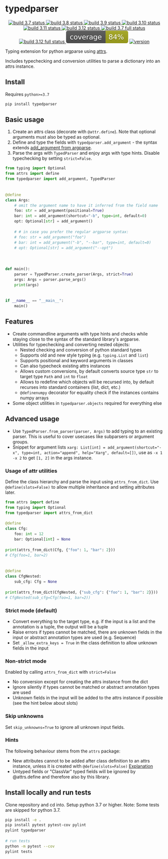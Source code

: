 # typedparser

<p align="center">
<a href="https://github.com/simon-ging/typedparser/actions/workflows/build-py37.yml">
  <img alt="build 3.7 status" title="build 3.7 status" src="https://img.shields.io/github/actions/workflow/status/simon-ging/typedparser/build-py37.yml?branch=main&label=python%203.7" />
</a>
<a href="https://github.com/simon-ging/typedparser/actions/workflows/build-py38.yml">
  <img alt="build 3.8 status" title="build 3.8 status" src="https://img.shields.io/github/actions/workflow/status/simon-ging/typedparser/build-py38.yml?branch=main&label=python%203.8" />
</a>
<a href="https://github.com/simon-ging/typedparser/actions/workflows/build-py39.yml">
  <img alt="build 3.9 status" title="build 3.9 status" src="https://img.shields.io/github/actions/workflow/status/simon-ging/typedparser/build-py39.yml?branch=main&label=python%203.9" />
</a>
<a href="https://github.com/simon-ging/typedparser/actions/workflows/build-py310.yml">
  <img alt="build 3.10 status" title="build 3.10 status" src="https://img.shields.io/github/actions/workflow/status/simon-ging/typedparser/build-py310.yml?branch=main&label=python%203.10" />
</a>
<a href="https://github.com/simon-ging/typedparser/actions/workflows/build-py311.yml">
  <img alt="build 3.11 status" title="build 3.11 status" src="https://img.shields.io/github/actions/workflow/status/simon-ging/typedparser/build-py311.yml?branch=main&label=python%203.11" />
</a>
<a href="https://github.com/simon-ging/typedparser/actions/workflows/build-py312.yml">
  <img alt="build 3.12 status" title="build 3.12 status" src="https://img.shields.io/github/actions/workflow/status/simon-ging/typedparser/build-py312.yml?branch=main&label=python%203.12" />
</a>
<a href="https://github.com/simon-ging/typedparser/actions/workflows/build-py37-full.yml">
  <img alt="build 3.7 full status" title="build 3.7 full status" src="https://img.shields.io/github/actions/workflow/status/simon-ging/typedparser/build-py37-full.yml?branch=main&label=python%203.7%20full" />
</a>
<a href="https://github.com/simon-ging/typedparser/actions/workflows/build-py312-full.yml">
  <img alt="build 3.12 full status" title="build 3.12 full status" src="https://img.shields.io/github/actions/workflow/status/simon-ging/typedparser/build-py312-full.yml?branch=main&label=python%203.12%20full" />
</a>
<img alt="coverage" title="coverage" src="https://raw.githubusercontent.com/simon-ging/typedparser/main/docs/coverage.svg" />
<a href="https://pypi.org/project/typedparser/">
  <img alt="version" title="version" src="https://img.shields.io/pypi/v/typedparser?color=success" />
</a>
</p>

Typing extension for python argparse using [attrs](https://www.attrs.org/en/stable/).

Includes typechecking and conversion utilities to parse a dictionary into an attrs instance. 

## Install

Requires `python>=3.7`

```bash
pip install typedparser
```

## Basic usage

1. Create an attrs class (decorate with `@attr.define`). Note that optional arguments must also be typed as optional.
2. Define and type the fields with `typedparser.add_argument` - the syntax extends [add_argument from argparse](https://docs.python.org/3/library/argparse.html#the-add-argument-method).
3. Parse the args with `TypedParser` and enjoy args with type hints. Disable typechecking by setting `strict=False`.

~~~python
from typing import Optional
from attrs import define
from typedparser import add_argument, TypedParser


@define
class Args:   
    # omit the argument name to have it inferred from the field name
    foo: str = add_argument(positional=True)
    bar: int = add_argument(shortcut="-b", type=int, default=0)
    opt: Optional[str] = add_argument()

    # # in case you prefer the regular argparse syntax:
    # foo: str = add_argument("foo")
    # bar: int = add_argument("-b", "--bar", type=int, default=0)
    # opt: Optional[str] = add_argument("--opt")
    
    

def main():
    parser = TypedParser.create_parser(Args, strict=True)
    args: Args = parser.parse_args()
    print(args)


if __name__ == "__main__":
    main()

~~~


## Features

* Create commandline arguments with type hints and checks while
staying close to the syntax of the standard library's argparse.
* Utilities for typechecking and converting nested objects:
  * Nested checking and conversion of python standard types
  * Supports old and new style typing (e.g. `typing.List` and `list`)
  * Supports positional and keyword arguments in classes
  * Can also typecheck existing attrs instances
  * Allows custom conversions, by default converts source type `str` to target type `Path` and
    `int` to `float`
  * Allows to redefine which objects will be recursed into, by default recurses into standard
    containers (list, dict, etc.)
  * `@definenumpy` decorator for equality check if the instances contains numpy arrays
* Some object utilities in `typedparser.objects` required for everything else

## Advanced usage

* Use `TypedParser.from_parser(parser, Args)` to add typing to an existing parser. This is useful
to cover usecases like subparsers or argument groups.
* Snippet for argument lists `xarg: List[int] = add_argument(shortcut="-x", type=int, action="append", help="Xarg", default=[])`,
use as `-x 1 -x 2` to get `[1, 2]` in the args instance.

### Usage of attr utilities

Define the class hierarchy and parse the input using `attrs_from_dict`.
Use `@define(slots=False)` to allow multiple inheritance and setting attributes later.

~~~python
from attrs import define
from typing import Optional
from typedparser import attrs_from_dict

@define
class Cfg:
    foo: int = 12
    bar: Optional[int] = None

print(attrs_from_dict(Cfg, {"foo": 1, "bar": 2}))
# Cfg(foo=1, bar=2)


@define
class CfgNested:
    sub_cfg: Cfg = None

print(attrs_from_dict(CfgNested, {"sub_cfg": {"foo": 1, "bar": 2}}))
# CfgNested(sub_cfg=Cfg(foo=1, bar=2))
~~~


### Strict mode (default)

* Convert everything to the target type, e.g. if the input is a list and the annotation is a tuple,
  the output will be a tuple
* Raise errors if types cannot be matched, there are unknown fields in the input or
  abstract annotation types are used (e.g. Sequence)
* Set `_allow_extra_keys = True` in the class definition to allow unknown fields in the input

### Non-strict mode

Enabled by calling `attrs_from_dict` with `strict=False`

* No conversion except for creating the attrs instance from the dict
* Ignore silently if types cannot be matched or abstract annotation types are used
* Unknown fields in the input will be added to the attrs instance if possible
  (see the hint below about slots)

### Skip unknowns

Set `skip_unknowns=True` to ignore all unknown input fields.

### Hints

The following behaviour stems from the `attrs` package:

* New attributes cannot to be added after class definition to an attrs instance,
  unless it is created with `@define(slots=False)`
  [Explanation](https://www.attrs.org/en/21.2.0/glossary.html#term-slotted-classes)
* Untyped fields or "ClassVar" typed fields will be ignored by @attrs.define
  and therefore also by this library.

## Install locally and run tests

Clone repository and cd into. Setup python 3.7 or higher. 
Note: Some tests are skipped for python 3.7.

~~~bash
pip install -e .
pip install pytest pytest-cov pylint
pylint typedparser

# run tests
python -m pytest --cov
pylint tests
~~~
